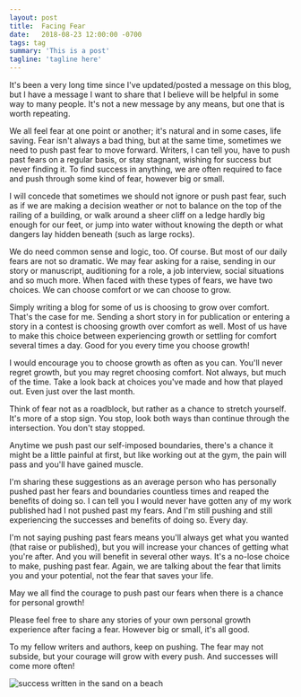 ```yaml
---
layout: post
title:  Facing Fear
date:   2018-08-23 12:00:00 -0700
tags: tag
summary: 'This is a post'
tagline: 'tagline here'
---
```


It's been a very long time since I've updated/posted a message on this blog, but I have a message I want to share that I believe will be helpful in some way to many people. It's not a new message by any means, but one that is worth repeating.

We all feel fear at one point or another; it's natural and in some cases, life saving. Fear isn't always a bad thing, but at the same time, sometimes we need to push past fear to move forward. Writers, I can tell you, have to push past fears on a regular basis, or stay stagnant, wishing for success but never finding it. To find success in anything, we are often required to face and push through some kind of fear, however big or small.

I will concede that sometimes we should not ignore or push past fear, such as if we are making a decision weather or not to balance on the top of the railing of a building, or walk around a sheer cliff on a ledge hardly big enough for our feet, or jump into water without knowing the depth or what dangers lay hidden beneath (such as large rocks).

We do need common sense and logic, too. Of course. But most of our daily fears are not so dramatic. We may fear asking for a raise, sending in our story or manuscript, auditioning for a role, a job interview, social situations and so much more. When faced with these types of fears, we have two choices. We can choose comfort or we can choose to grow.

Simply writing a blog for some of us is choosing to grow over comfort. That's the case for me. Sending a short story in for publication or entering a story in a contest is choosing growth over comfort as well. Most of us have to make this choice between experiencing growth or settling for comfort several times a day. Good for you every time you choose growth!

I would encourage you to choose growth as often as you can. You'll never regret growth, but you may regret choosing comfort. Not always, but much of the time. Take a look back at choices you've made and how that played out. Even just over the last month.

Think of fear not as a roadblock, but rather as a chance to stretch yourself. It's more of a stop sign. You stop, look both ways than continue through the intersection. You don't stay stopped.

Anytime we push past our self-imposed boundaries, there's a chance it might be a little painful at first, but like working out at the gym, the pain will pass and you'll have gained muscle.

I'm sharing these suggestions as an average person who has personally pushed past her fears and boundaries countless times and reaped the benefits of doing so. I can tell you I would never have gotten any of my work published had I not pushed past my fears. And I'm still pushing and still experiencing the successes and benefits of doing so. Every day.

I'm not saying pushing past fears means you'll always get what you wanted (that raise or published), but you will increase your chances of getting what you're after. And you will benefit in several other ways. It's a no-lose choice to make, pushing past fear. Again, we are talking about the fear that limits you and your potential, not the fear that saves your life.

May we all find the courage to push past our fears when there is a chance for personal growth!

Please feel free to share any stories of your own personal growth experience after facing a fear. However big or small, it's all good.

To my fellow writers and authors, keep on pushing. The fear may not subside, but your courage will grow with every push. And successes will come more often!

![success written in the sand on a beach](https://cdn.pixabay.com/photo/2016/12/15/19/16/success-1909823_960_720.jpg)